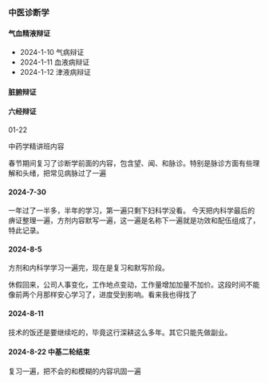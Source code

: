 
### 中医诊断学

#### 气血精液辩证
* 2024-1-10 气病辩证
* 2024-1-11 血液病辩证
* 2024-1-12 津液病辩证

#### 脏腑辩证


#### 六经辩证



01-22

中药学精讲班内容

春节期间复习了诊断学前面的内容，包含望、闻、和脉诊。特别是脉诊方面有些理解和头绪，把常见病脉过了一遍

#### 2024-7-30
一年过了一半多，半年的学习，第一遍只剩下妇科学没看。
今天把内科学最后的痹证整理一遍，方剂内容默写一遍，这一遍是名称下一遍就是功效和配伍组成了，特此记录。



#### 2024-8-5
方剂和内科学学习一遍完，现在是复习和默写阶段。

休假回来，公司人事变化，工作地点变动，工作量增加加量不加价。这段时间不能像前两个月那样安心学习了，进度受到影响。看来我也得找了

#### 2024-8-11 
技术的饭还是要继续吃的，毕竟这行深耕这么多年。其它只能先做副业。

#### 2024-8-22 中基二轮结束
复习一遍，把不会的和模糊的内容巩固一遍



